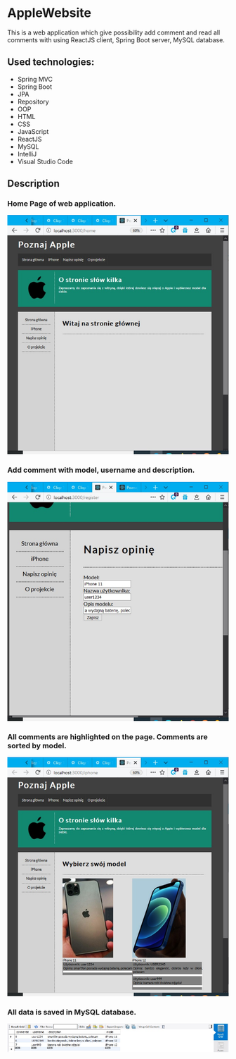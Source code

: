 # **AppleWebsite**

This is a web application which give possibility add comment and read all comments with using ReactJS client, Spring Boot server, MySQL database.

## Used technologies:
* Spring MVC
* Spring Boot
* JPA
* Repository
* OOP
* HTML
* CSS
* JavaScript
* ReactJS
* MySQL
* IntelliJ
* Visual Studio Code

## Description

### Home Page of web application.

![alt text](/.readmeimages/image1.jpg)

### Add comment with model, username and description.

![alt text](/.readmeimages/image2.jpg)

### All comments are highlighted on the page. Comments are sorted by model.

![alt text](/.readmeimages/image3.jpg)

### All data is saved in MySQL database.

![alt text](/.readmeimages/image4.jpg)